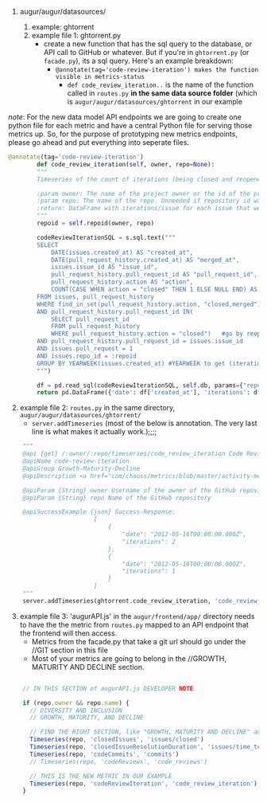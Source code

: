 1. augur/augur/datasources/<directory for data source>
   1. example: ghtorrent
   2. example file 1: ghtorrent.py
      - create a new function that has the sql query to the database, or API call to GitHub or whatever. But if you're in `ghtorrent.py` (or `facade.py`), its a sql query. Here's an example breakdown: 
        - `@annotate(tag='code-review-iteration') makes the function visible in metrics-status`
             - `def code_review_iteration..` is the name of the function called in `routes.py` **in the same data source folder** (which is `augur/augur/datasources/ghtorrent` in our example

*note*: For the new data model API endpoints we are going to create one python file for each metric and have a central Python file for serving those metrics up. So, for the purpose of prototyping new metrics endpoints, please go ahead and put everything into seperate files. 


```python 
@annotate(tag='code-review-iteration')
        def code_review_iteration(self, owner, repo=None):
        """
        Timeseries of the count of iterations (being closed and reopened) that a merge request (code review) goes through until it is finally merged

        :param owner: The name of the project owner or the id of the project in the projects table of the project in the projects table. Use repoid() to get this.
        :param repo: The name of the repo. Unneeded if repository id was passed as owner.
        :return: DataFrame with iterations/issue for each issue that week
        """
        repoid = self.repoid(owner, repo)

        codeReviewIterationSQL = s.sql.text("""
        SELECT
            DATE(issues.created_at) AS "created_at",
            DATE(pull_request_history.created_at) AS "merged_at",
            issues.issue_id AS "issue_id",
            pull_request_history.pull_request_id AS "pull_request_id",
            pull_request_history.action AS "action",
            COUNT(CASE WHEN action = "closed" THEN 1 ELSE NULL END) AS "iterations"
        FROM issues, pull_request_history
        WHERE find_in_set(pull_request_history.action, "closed,merged")>0
        AND pull_request_history.pull_request_id IN(
            SELECT pull_request_id
            FROM pull_request_history
            WHERE pull_request_history.action = "closed")   #go by reopened or closed??? (min: completed 1 iteration and has started another OR min: completed 1 iteration)
        AND pull_request_history.pull_request_id = issues.issue_id
        AND issues.pull_request = 1
        AND issues.repo_id = :repoid
        GROUP BY YEARWEEK(issues.created_at) #YEARWEEK to get (iterations (all PRs in repo) / week) instead of (iterations / PR)?
        """)

        df = pd.read_sql(codeReviewIterationSQL, self.db, params={"repoid": str(repoid)})
        return pd.DataFrame({'date': df['created_at'], 'iterations': df['iterations']})
```

2. example file 2: `routes.py` in the same directory, `augur/augur/datasources/ghtorrent/`
   - `server.addTimeseries` (most of the below is annotation. The very last line is what makes it actually work.);;;;

```python
    """
    @api {get} /:owner/:repo/timeseries/code_review_iteration Code Review Iteration
    @apiName code-review-iteration
    @apiGroup Growth-Maturity-Decline
    @apiDescription <a href="com/chaoss/metrics/blob/master/activity-metrics/code-review-iteration.md">CHAOSS Metric Definition</a>. Source: <a href="http://ghtorrent.org/">GHTorrent</a>

    @apiParam {String} owner Username of the owner of the GitHub repository
    @apiParam {String} repo Name of the GitHub repository

    @apiSuccessExample {json} Success-Response:
                        [
                            {
                                "date": "2012-05-16T00:00:00.000Z",
                                "iterations": 2
                            },
                            {
                                "date": "2012-05-16T00:00:00.000Z",
                                "iterations": 1
                            }
                        ]
    """
    server.addTimeseries(ghtorrent.code_review_iteration, 'code_review_iteration')

```

3. example file 3: 'augurAPI.js' in the `augur/frontend/app/` directory needs to have the the metric from `routes.py` mapped to an API endpoint that the frontend will then access. 
   - Metrics from the facade.py that take a git url should go under the //GIT section in this file
   - Most of your metrics are going to belong in the //GROWTH, MATURITY AND DECLINE section. 
```javascript

    // IN THIS SECTION of augurAPI.js DEVELOPER NOTE

    if (repo.owner && repo.name) {
      // DIVERSITY AND INCLUSION
      // GROWTH, MATURITY, AND DECLINE

      // FIND THE RIGHT SECTION, like "GROWTH, MATURITY AND DECLINE" and ADD YOUR code
      Timeseries(repo, 'closedIssues', 'issues/closed')
      Timeseries(repo, 'closedIssueResolutionDuration', 'issues/time_to_close')
      Timeseries(repo, 'codeCommits', 'commits')
      // Timeseries(repo, 'codeReviews', 'code_reviews')

      // THIS IS THE NEW METRIC IN OUR EXAMPLE
      Timeseries(repo, 'codeReviewIteration', 'code_review_iteration')
    }

```

